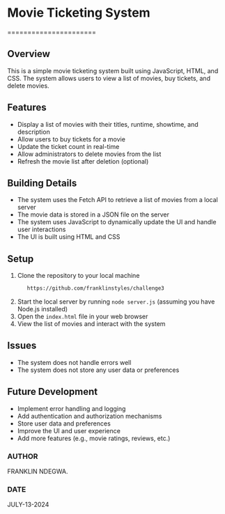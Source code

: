 # Movie Ticketing System
======================

## Overview

This is a simple movie ticketing system built using JavaScript, HTML, and CSS. The system allows users to view a list of movies, buy tickets, and delete movies.

## Features

* Display a list of movies with their titles, runtime, showtime, and description
* Allow users to buy tickets for a movie
* Update the ticket count in real-time
* Allow administrators to delete movies from the list
* Refresh the movie list after deletion (optional)

## Building Details

* The system uses the Fetch API to retrieve a list of movies from a local server
* The movie data is stored in a JSON file on the server
* The system uses JavaScript to dynamically update the UI and handle user interactions
* The UI is built using HTML and CSS

## Setup

1. Clone the repository to your local machine
   ```bash
      https://github.com/franklinstyles/challenge3
    ```  
2. Start the local server by running `node server.js` (assuming you have Node.js installed)
3. Open the `index.html` file in your web browser
4. View the list of movies and interact with the system

## Issues

* The system does not handle errors well
* The system does not store any user data or preferences

## Future Development

* Implement error handling and logging
* Add authentication and authorization mechanisms
* Store user data and preferences
* Improve the UI and user experience
* Add more features (e.g., movie ratings, reviews, etc.)

### AUTHOR
 FRANKLIN NDEGWA.

 ### DATE
 JULY-13-2024